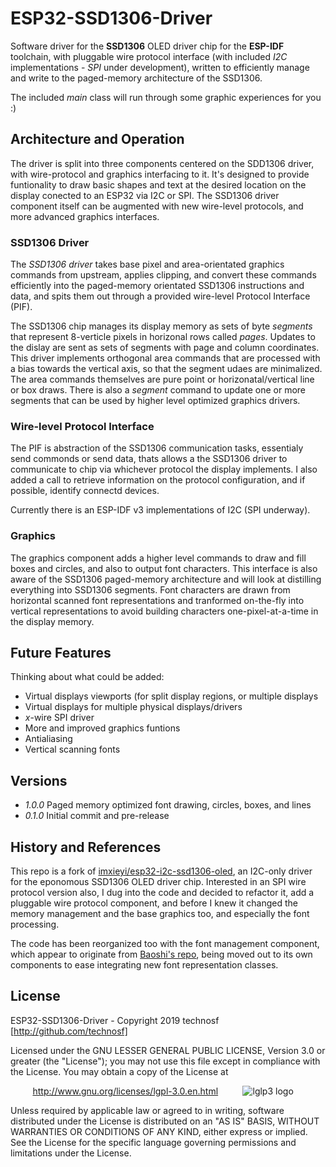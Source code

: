 # ESP32-SSD1306-Driver

Software driver for the **SSD1306** OLED driver chip for the **ESP-IDF** toolchain, with pluggable wire protocol interface (with included _I2C_ implementations - _SPI_ under development), written to efficiently manage and write to the paged-memory architecture of the SSD1306.

The included _main_ class will run through some graphic experiences for you :)


## Architecture and Operation

The driver is split into three components centered on the SDD1306 driver, with wire-protocol and graphics interfacing to it. It's designed to provide funtionality to draw basic shapes and text at the desired location on the display conected to an ESP32 via I2C or SPI. The SSD1306 driver component itself can be augmented with new wire-level protocols, and more advanced graphics interfaces.


### SSD1306 Driver

The _SSD1306 driver_ takes base pixel and area-orientated graphics commands from upstream, applies clipping, and convert these commands efficiently into the paged-memory orientated SSD1306 instructions and data, and spits them out through a provided wire-level Protocol Interface (PIF). 

The SSD1306 chip manages its display memory as sets of byte _segments_ that represent 8-verticle pixels in horizonal rows called _pages_. Updates to the dislay are sent as sets of segments with page and column coordinates. This driver implements orthogonal area commands that are processed with a bias towards the vertical axis, so that  the segment udaes are minimalized. The area commands themselves are pure point or horizonatal/vertical line or box draws. There is also a _segment_ command to update one or more segments that can be used by higher level optimized graphics drivers.


### Wire-level Protocol Interface

The PIF is abstraction of the SSD1306 communication tasks, essentialy send commonds or send data, thats allows a the SSD1306 driver to communicate to chip via whichever protocol the display implements. I also added a call to retrieve information on the protocol configuration, and if possible, identify connectd devices. 

Currently there is an ESP-IDF v3 implementations of I2C (SPI underway). 


### Graphics

The graphics component adds a higher level commands to draw and fill boxes and circles, and also to output font characters. This interface is also aware of the SSD1306 paged-memory architecture and will look at distilling everything into SSD1306 segments. Font characters are drawn from horizontal scanned font representations and tranformed on-the-fly into vertical representations to avoid building characters one-pixel-at-a-time in the display memory.  


## Future Features

Thinking about what could be added:
* Virtual displays viewports (for split display regions, or multiple displays
* Virtual displays for multiple physical displays/drivers
* _x_-wire SPI driver
* More and improved graphics funtions
* Antialiasing
* Vertical scanning fonts


##  Versions

* _1.0.0_	Paged memory optimized font drawing, circles, boxes, and lines 
* _0.1.0_	Initial commit and pre-release


## History and References

This repo is a fork of [imxieyi/esp32-i2c-ssd1306-oled](https://github.com/imxieyi/esp32-i2c-ssd1306-oled), an I2C-only driver for the eponomous SSD1306 OLED driver chip. Interested in an SPI wire protocol version also, I dug into the code and decided to refactor it, add a pluggable wire protocol component, and before I knew it changed the memory management and the base graphics too, and especially the font processing. 

The code has been reorganized too with the font management component, which appear to originate from [Baoshi's repo](https://github.com/baoshi/ESP-I2C-OLED), being moved out to its own components to ease integrating new font representation classes.


## License

ESP32-SSD1306-Driver - Copyright 2019  technosf  [http://github.com/technosf]

Licensed under the GNU LESSER GENERAL PUBLIC LICENSE, Version 3.0 or greater (the "License");
you may not use this file except in compliance with the License.
You may obtain a copy of the License at

&nbsp;&nbsp;&nbsp;&nbsp;&nbsp;&nbsp;&nbsp;&nbsp;
http://www.gnu.org/licenses/lgpl-3.0.en.html
&nbsp;&nbsp;&nbsp;&nbsp;&nbsp;&nbsp;&nbsp;&nbsp;
![lglp3 logo](http://www.gnu.org/graphics/lgplv3-88x31.png)

Unless required by applicable law or agreed to in writing, software
distributed under the License is distributed on an "AS IS" BASIS,
WITHOUT WARRANTIES OR CONDITIONS OF ANY KIND, either express or implied.
See the License for the specific language governing permissions and
limitations under the License.

